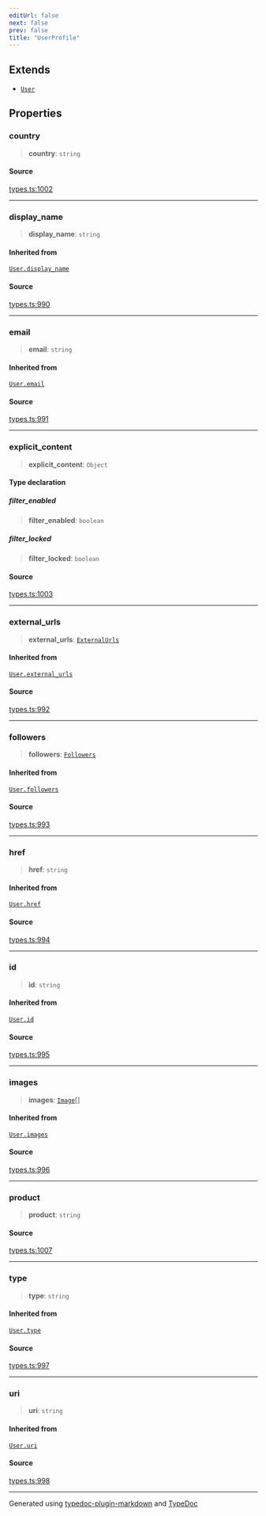 ```yaml
---
editUrl: false
next: false
prev: false
title: "UserProfile"
---
```


## Extends

- [`User`](/api/interfaces/user/)

## Properties

### country

> **country**: `string`

#### Source

[types.ts:1002](https://github.com/fostertheweb/spotify-web-sdk/blob/e412602/src/types.ts#L1002)

***

### display\_name

> **display\_name**: `string`

#### Inherited from

[`User.display_name`](/api/interfaces/user/#display-name)

#### Source

[types.ts:990](https://github.com/fostertheweb/spotify-web-sdk/blob/e412602/src/types.ts#L990)

***

### email

> **email**: `string`

#### Inherited from

[`User.email`](/api/interfaces/user/#email)

#### Source

[types.ts:991](https://github.com/fostertheweb/spotify-web-sdk/blob/e412602/src/types.ts#L991)

***

### explicit\_content

> **explicit\_content**: `Object`

#### Type declaration

##### filter\_enabled

> **filter\_enabled**: `boolean`

##### filter\_locked

> **filter\_locked**: `boolean`

#### Source

[types.ts:1003](https://github.com/fostertheweb/spotify-web-sdk/blob/e412602/src/types.ts#L1003)

***

### external\_urls

> **external\_urls**: [`ExternalUrls`](/api/interfaces/externalurls/)

#### Inherited from

[`User.external_urls`](/api/interfaces/user/#external-urls)

#### Source

[types.ts:992](https://github.com/fostertheweb/spotify-web-sdk/blob/e412602/src/types.ts#L992)

***

### followers

> **followers**: [`Followers`](/api/interfaces/followers/)

#### Inherited from

[`User.followers`](/api/interfaces/user/#followers)

#### Source

[types.ts:993](https://github.com/fostertheweb/spotify-web-sdk/blob/e412602/src/types.ts#L993)

***

### href

> **href**: `string`

#### Inherited from

[`User.href`](/api/interfaces/user/#href)

#### Source

[types.ts:994](https://github.com/fostertheweb/spotify-web-sdk/blob/e412602/src/types.ts#L994)

***

### id

> **id**: `string`

#### Inherited from

[`User.id`](/api/interfaces/user/#id)

#### Source

[types.ts:995](https://github.com/fostertheweb/spotify-web-sdk/blob/e412602/src/types.ts#L995)

***

### images

> **images**: [`Image`](/api/interfaces/image/)[]

#### Inherited from

[`User.images`](/api/interfaces/user/#images)

#### Source

[types.ts:996](https://github.com/fostertheweb/spotify-web-sdk/blob/e412602/src/types.ts#L996)

***

### product

> **product**: `string`

#### Source

[types.ts:1007](https://github.com/fostertheweb/spotify-web-sdk/blob/e412602/src/types.ts#L1007)

***

### type

> **type**: `string`

#### Inherited from

[`User.type`](/api/interfaces/user/#type)

#### Source

[types.ts:997](https://github.com/fostertheweb/spotify-web-sdk/blob/e412602/src/types.ts#L997)

***

### uri

> **uri**: `string`

#### Inherited from

[`User.uri`](/api/interfaces/user/#uri)

#### Source

[types.ts:998](https://github.com/fostertheweb/spotify-web-sdk/blob/e412602/src/types.ts#L998)

***

Generated using [typedoc-plugin-markdown](https://www.npmjs.com/package/typedoc-plugin-markdown) and [TypeDoc](https://typedoc.org/)
